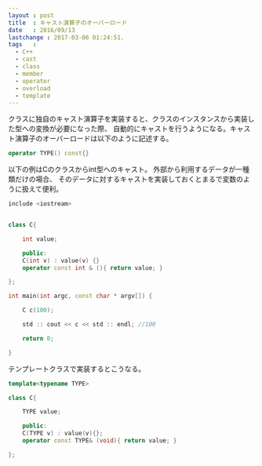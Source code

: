 ```yaml
---
layout : post
title  : キャスト演算子のオーバーロード
date   : 2016/09/13
lastchange : 2017-03-06 01:24:51.
tags   :
  - C++
  - cast
  - class
  - member
  - operator
  - overload
  - template
---
```


クラスに独自のキャスト演算子を実装すると、クラスのインスタンスから実装した型への変換が必要になった際、
自動的にキャストを行うようになる。キャスト演算子のオーバーロードは以下のように記述する。

```cpp
operator TYPE() const{}
```

以下の例はCのクラスからint型へのキャスト。 外部から利用するデータが一種類だけの場合、
そのデータに対するキャストを実装しておくとまるで変数のように扱えて便利。

```cpp
include <iostream>


class C{

    int value;

    public:
    C(int v) : value(v) {}
    operator const int & (){ return value; }

};

int main(int argc, const char * argv[]) {

    C c(100);

    std :: cout << c << std :: endl; //100

    return 0;

}
```

テンプレートクラスで実装するとこうなる。

```cpp
template<typename TYPE>

class C{

    TYPE value;

    public:
    C(TYPE v) : value(v){};
    operator const TYPE& (void){ return value; }

};
```
